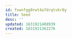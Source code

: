 ```yaml
---
id: fxwnfgg0rwt4a7drqtvkr0y
title: Seed
desc: ''
updated: 1631921408939
created: 1631921362276
---
```



